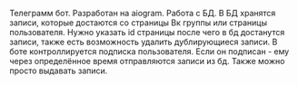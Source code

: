 Телеграмм бот. 
Разработан на aiogram. 
Работа с БД. В БД хранятся записи, которые достаются со страницы Вк группы или страницы пользователя. Нужно указать id страницы после чего в бд достанутся записи,
также есть возможность удалить дублирующиеся записи. 
В боте контроллируется подписка пользователя. Если он подписан - ему через определённое время отправляются записи из бд. Также можно просто выдавать записи. 
